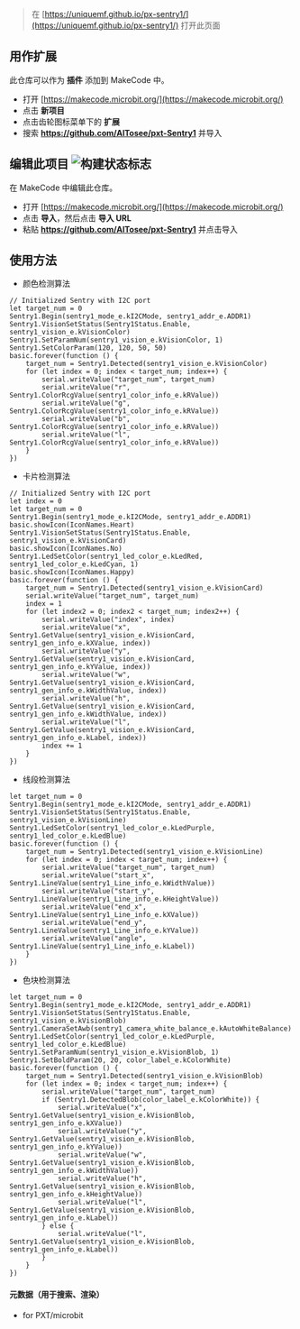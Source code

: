 
> 在 [https://uniquemf.github.io/px-sentry1/](https://uniquemf.github.io/px-sentry1/) 打开此页面

## 用作扩展

此仓库可以作为 **插件** 添加到 MakeCode 中。

* 打开 [https://makecode.microbit.org/](https://makecode.microbit.org/)
* 点击 **新项目**
* 点击齿轮图标菜单下的 **扩展**
* 搜索 **https://github.com/AITosee/pxt-Sentry1** 并导入

## 编辑此项目 ![构建状态标志](https://github.com/AITosee/pxt-Sentry1/workflows/MakeCode/badge.svg)

在 MakeCode 中编辑此仓库。

* 打开 [https://makecode.microbit.org/](https://makecode.microbit.org/)
* 点击 **导入**，然后点击 **导入 URL**
* 粘贴 **https://github.com/AITosee/pxt-Sentry1** 并点击导入

## 使用方法

* 颜色检测算法
```blocks
// Initialized Sentry with I2C port
let target_num = 0
Sentry1.Begin(sentry1_mode_e.kI2CMode, sentry1_addr_e.ADDR1)
Sentry1.VisionSetStatus(Sentry1Status.Enable, sentry1_vision_e.kVisionColor)
Sentry1.SetParamNum(sentry1_vision_e.kVisionColor, 1)
Sentry1.SetColorParam(120, 120, 50, 50)
basic.forever(function () {
    target_num = Sentry1.Detected(sentry1_vision_e.kVisionColor)
    for (let index = 0; index < target_num; index++) {
        serial.writeValue("target_num", target_num)
        serial.writeValue("r", Sentry1.ColorRcgValue(sentry1_color_info_e.kRValue))
        serial.writeValue("g", Sentry1.ColorRcgValue(sentry1_color_info_e.kRValue))
        serial.writeValue("b", Sentry1.ColorRcgValue(sentry1_color_info_e.kRValue))
        serial.writeValue("l", Sentry1.ColorRcgValue(sentry1_color_info_e.kRValue))
    }
})

```

* 卡片检测算法
```blocks
// Initialized Sentry with I2C port
let index = 0
let target_num = 0
Sentry1.Begin(sentry1_mode_e.kI2CMode, sentry1_addr_e.ADDR1)
basic.showIcon(IconNames.Heart)
Sentry1.VisionSetStatus(Sentry1Status.Enable, sentry1_vision_e.kVisionCard)
basic.showIcon(IconNames.No)
Sentry1.LedSetColor(sentry1_led_color_e.kLedRed, sentry1_led_color_e.kLedCyan, 1)
basic.showIcon(IconNames.Happy)
basic.forever(function () {
    target_num = Sentry1.Detected(sentry1_vision_e.kVisionCard)
    serial.writeValue("target_num", target_num)
    index = 1
    for (let index2 = 0; index2 < target_num; index2++) {
        serial.writeValue("index", index)
        serial.writeValue("x", Sentry1.GetValue(sentry1_vision_e.kVisionCard, sentry1_gen_info_e.kXValue, index))
        serial.writeValue("y", Sentry1.GetValue(sentry1_vision_e.kVisionCard, sentry1_gen_info_e.kYValue, index))
        serial.writeValue("w", Sentry1.GetValue(sentry1_vision_e.kVisionCard, sentry1_gen_info_e.kWidthValue, index))
        serial.writeValue("h", Sentry1.GetValue(sentry1_vision_e.kVisionCard, sentry1_gen_info_e.kWidthValue, index))
        serial.writeValue("l", Sentry1.GetValue(sentry1_vision_e.kVisionCard, sentry1_gen_info_e.kLabel, index))
        index += 1
    }
})

```

* 线段检测算法
```blocks
let target_num = 0
Sentry1.Begin(sentry1_mode_e.kI2CMode, sentry1_addr_e.ADDR1)
Sentry1.VisionSetStatus(Sentry1Status.Enable, sentry1_vision_e.kVisionLine)
Sentry1.LedSetColor(sentry1_led_color_e.kLedPurple, sentry1_led_color_e.kLedBlue)
basic.forever(function () {
    target_num = Sentry1.Detected(sentry1_vision_e.kVisionLine)
    for (let index = 0; index < target_num; index++) {
        serial.writeValue("target_num", target_num)
        serial.writeValue("start_x", Sentry1.LineValue(sentry1_Line_info_e.kWidthValue))
        serial.writeValue("start_y", Sentry1.LineValue(sentry1_Line_info_e.kHeightValue))
        serial.writeValue("end_x", Sentry1.LineValue(sentry1_Line_info_e.kXValue))
        serial.writeValue("end_y", Sentry1.LineValue(sentry1_Line_info_e.kYValue))
        serial.writeValue("angle", Sentry1.LineValue(sentry1_Line_info_e.kLabel))
    }
})
```

* 色块检测算法
```blocks
let target_num = 0
Sentry1.Begin(sentry1_mode_e.kI2CMode, sentry1_addr_e.ADDR1)
Sentry1.VisionSetStatus(Sentry1Status.Enable, sentry1_vision_e.kVisionBlob)
Sentry1.CameraSetAwb(sentry1_camera_white_balance_e.kAutoWhiteBalance)
Sentry1.LedSetColor(sentry1_led_color_e.kLedPurple, sentry1_led_color_e.kLedBlue)
Sentry1.SetParamNum(sentry1_vision_e.kVisionBlob, 1)
Sentry1.SetBoldParam(20, 20, color_label_e.kColorWhite)
basic.forever(function () {
    target_num = Sentry1.Detected(sentry1_vision_e.kVisionBlob)
    for (let index = 0; index < target_num; index++) {
        serial.writeValue("target_num", target_num)
        if (Sentry1.DetectedBlob(color_label_e.kColorWhite)) {
            serial.writeValue("x", Sentry1.GetValue(sentry1_vision_e.kVisionBlob, sentry1_gen_info_e.kXValue))
            serial.writeValue("y", Sentry1.GetValue(sentry1_vision_e.kVisionBlob, sentry1_gen_info_e.kYValue))
            serial.writeValue("w", Sentry1.GetValue(sentry1_vision_e.kVisionBlob, sentry1_gen_info_e.kWidthValue))
            serial.writeValue("h", Sentry1.GetValue(sentry1_vision_e.kVisionBlob, sentry1_gen_info_e.kHeightValue))
            serial.writeValue("l", Sentry1.GetValue(sentry1_vision_e.kVisionBlob, sentry1_gen_info_e.kLabel))
        } else {
            serial.writeValue("l", Sentry1.GetValue(sentry1_vision_e.kVisionBlob, sentry1_gen_info_e.kLabel))
        }
    }
})

```

#### 元数据（用于搜索、渲染）

* for PXT/microbit
<script src="https://makecode.com/gh-pages-embed.js"></script><script>makeCodeRender("{{ site.makecode.home_url }}", "{{ site.github.owner_name }}/{{ site.github.repository_name }}");</script>
